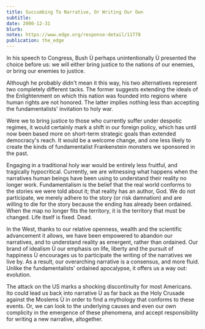 ```yaml
---
title: Succumbing To Narrative, Or Writing Our Own
subtitle: 
date: 2000-12-31
blurb: 
notes: https://www.edge.org/response-detail/11778
publication: the_edge
---
```



In his speech to Congress, Bush Ù perhaps unintentionally Ù presented the choice before us: we will either bring justice to the nations of our enemies, or bring our enemies to justice.

Although he probably didn't mean it this way, his two alternatives represent two completely different tacks. The former suggests extending the ideals of the Enlightenment on which this nation was founded into regions where human rights are not honored. The latter implies nothing less than accepting the fundamentalists' invitation to holy war.

Were we to bring justice to those who currently suffer under despotic regimes, it would certainly mark a shift in our foreign policy, which has until now been based more on short-term strategic goals than extended democracy's reach. It would be a welcome change, and one less likely to create the kinds of fundamentalist Frankenstein monsters we sponsored in the past.

Engaging in a traditional holy war would be entirely less fruitful, and tragically hypocritical. Currently, we are witnessing what happens when the narratives human beings have been using to understand their reality no longer work. Fundamentalism is the belief that the real world conforms to the stories we were told about it; that reality has an author, God. We do not participate, we merely adhere to the story (or risk damnation) and are willing to die for the story because the ending has already been ordained. When the map no longer fits the territory, it is the territory that must be changed. Life itself is fixed. Dead.

In the West, thanks to our relative openness, wealth and the scientific advancement it allows, we have been empowered to abandon our narratives, and to understand reality as emergent, rather than ordained. Our brand of idealism Ù our emphasis on life, liberty and the pursuit of happiness Ù encourages us to participate the writing of the narratives we live by. As a result, our overarching narrative is a consensus, and more fluid. Unlike the fundamentalists' ordained apocalypse, it offers us a way out: evolution.

The attack on the US marks a shocking discontinuity for most Americans. Ito could lead us back into narrative Ù as far back as the Holy Crusade against the Moslems Ù in order to find a mythology that conforms to these events. Or, we can look to the underlying causes and even our own complicity in the emergence of these phenomena, and accept responsibility for writing a new narrative, altogether.

